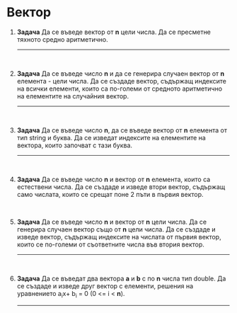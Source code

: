 # Вектор

1. **Задача** Да се въведе вектор от **n** цели числа. Да се пресметне тяхното средно аритметично.

    ---

<br>

2. **Задача**  Да се въведе число **n** и да се генерира случаен вектор от **n** елемента - цели числа. Да се създаде вектор, съдържащ индексите на всички елементи, които са по-големи от средното аритметично на елементите на случайния вектор.

    ---

<br>

3. **Задача** Да се въведе число **n**, да се въведе вектор от **n** елемента от тип string и буква. Да се изведат индексите на елементите на вектора, които започват с тази буква.

    ---

<br>

4. **Задача** Да се въведе число **n** и вектор от **n** елемента, които са естествени числа. Да се създаде и изведе втори вектор, съдържащ само числата, които се срещат поне 2 пъти в първия вектор.

<br>

5. **Задача** Да се въведе число **n** и вектор от **n** цели числа. Да се генерира случаен вектор също от **n** цели числа. Да се създаде и изведе вектор, съдържащ индексите на числата от първия вектор, които се по-големи от съответните числа във втория вектор.

    ---

<br>

6. **Задача** Да се въведат два вектора **a** и **b** с по **n** числа тип double. Да се създаде и изведе друг вектор с елементи, решения на уравнението a<sub>i</sub>x+ b<sub>i</sub> = 0 (0 <= i < **n**).

    ---

<br>

